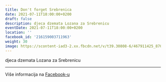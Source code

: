 ```yaml
---
title: Don't forget Srebrenica
date: 2021-07-11T18:00:00+0200
draft: false
description: djeca dzemata Lozana za Srebrenicu
eventDate: 2021-07-11T18:00:00+0200
location: ''
facebook_id: '216159003711963'
weight: 30
image: https://scontent-iad3-2.xx.fbcdn.net/v/t39.30808-6/467911425_8702124949883247_8451066247417132989_n.jpg?_nc_cat=103&ccb=1-7&_nc_sid=9e60e4&_nc_eui2=AeGxBM5gmFoBDnSrQC1cOb3STHlsLy7Cd4JMeWwvLsJ3ggEqyGsB_zl-XvvPGWy8f0UPzzWjAuO3Zv4k3PBjBnj3&_nc_ohc=7xwaBC2Rgn8Q7kNvwEwNmH-&_nc_oc=Adnw1264Y2vweAGj-EUbaH6ibA_EnRnYhNCUrQSDIG6hzcTbXBGsV0g69qZh9lQ3VXQ&_nc_zt=23&_nc_ht=scontent-iad3-2.xx&edm=ABTKTjYEAAAA&_nc_gid=nAbj-7EQqWE-H16EEIGcFg&oh=00_AfNMBVnX6MhuIUB4PGEEEKSq4gUxsN00Up52nXjRfu02jg&oe=68615459
---
```


djeca dzemata Lozana za Srebrenicu

---

Više informacija na [Facebook-u](https://facebook.com/events/216159003711963)